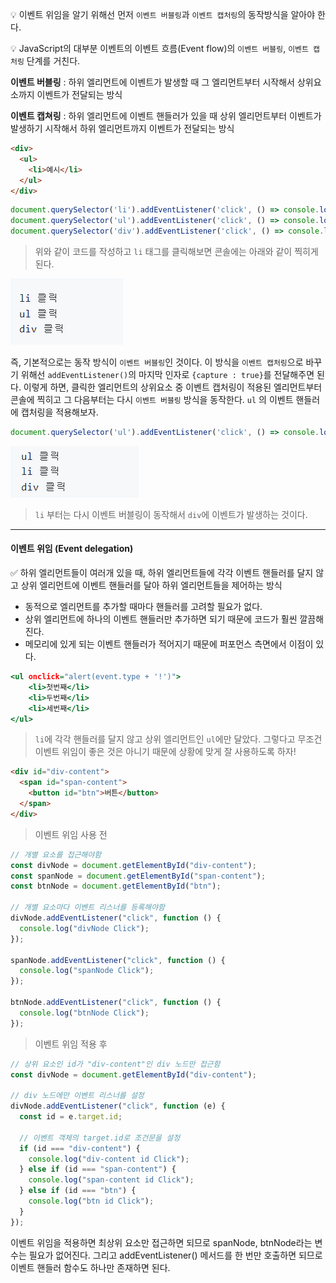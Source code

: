 💡 이벤트 위임을 알기 위해선 먼저 `이벤트 버블링`과 `이벤트 캡처링`의 동작방식을 알아야 한다.

💡 JavaScript의 대부분 이벤트의 이벤트 흐름(Event flow)의 `이벤트 버블링`, `이벤트 캡처링` 단계를 거친다.



**이벤트 버블링** : 하위 엘리먼트에 이벤트가 발생할 때 그 엘리먼트부터 시작해서 상위요소까지 이벤트가 전달되는 방식

**이벤트 캡쳐링** : 하위 엘리먼트에 이벤트 핸들러가 있을 때 상위 엘리먼트부터 이벤트가 발생하기 시작해서 하위 엘리먼트까지 이벤트가 전달되는 방식



```html
<div>
  <ul>
    <li>예시</li>
  </ul>
</div>
```

```javascript
document.querySelector('li').addEventListener('click', () => console.log('li 클릭'));
document.querySelector('ul').addEventListener('click', () => console.log('ul 클릭'));
document.querySelector('div').addEventListener('click', () => console.log('div 클릭'));
```

> 위와 같이 코드를 작성하고 `li` 태그를 클릭해보면 콘솔에는 아래와 같이 찍히게 된다.

![image-20230329180602714](./assets/image-20230329180602714.png)



즉, 기본적으로는 동작 방식이 `이벤트 버블링`인 것이다. 이 방식을 `이벤트 캡처링`으로 바꾸기 위해선 `addEventListener()`의 마지막 인자로 `{capture : true}`를 전달해주면 된다. 이렇게 하면, 클릭한 엘리먼트의 상위요소 중 이벤트 캡처링이 적용된 엘리먼트부터 콘솔에 찍히고 그 다음부터는 다시 `이벤트 버블링` 방식을 동작한다. `ul` 의 이벤트 핸들러에 캡처링을 적용해보자.



```javascript
document.querySelector('ul').addEventListener('click', () => console.log('ul 클릭'), { capture: true });
```

![image-20230329180847571](./assets/image-20230329180847571.png)

> `li` 부터는 다시 이벤트 버블링이 동작해서 `div`에 이벤트가 발생하는 것이다.



---



#### 이벤트 위임 (Event delegation)

✅ 하위 엘리먼트들이 여러개 있을 때, 하위 엘리먼트들에 각각 이벤트 핸들러를 달지 않고 상위 엘리먼트에 이벤트 핸들러를 달아 하위 엘리먼트들을 제어하는 방식

- 동적으로 엘리먼트를 추가할 때마다 핸들러를 고려할 필요가 없다.
- 상위 엘리먼트에 하나의 이벤트 핸들러만 추가하면 되기 때문에 코드가 훨씬 깔끔해진다.
- 메모리에 있게 되는 이벤트 핸들러가 적어지기 때문에 퍼포먼스 측면에서 이점이 있다.

```htm
<ul onclick="alert(event.type + '!')">
    <li>첫번째</li>
    <li>두번째</li>
    <li>세번째</li>
</ul>
```

> `li`에 각각 핸들러를 달지 않고 상위 엘리먼트인 `ul`에만 달았다. 그렇다고 무조건 이벤트 위임이 좋은 것은 아니기 때문에 상황에 맞게 잘 사용하도록 하자!



```html
<div id="div-content">
  <span id="span-content">
    <button id="btn">버튼</button>
  </span>
</div>
```

> 이벤트 위임 사용 전

```javascript
// 개별 요소를 접근해야함
const divNode = document.getElementById("div-content");
const spanNode = document.getElementById("span-content");
const btnNode = document.getElementById("btn");

// 개별 요소마다 이벤트 리스너를 등록해야함
divNode.addEventListener("click", function () {
  console.log("divNode Click");
});

spanNode.addEventListener("click", function () {
  console.log("spanNode Click");
});

btnNode.addEventListener("click", function () {
  console.log("btnNode Click");
});
```

> 이벤트 위임 적용 후

```javascript
// 상위 요소인 id가 "div-content"인 div 노드만 접근함
const divNode = document.getElementById("div-content");

// div 노드에만 이벤트 리스너를 설정
divNode.addEventListener("click", function (e) {
  const id = e.target.id;
  
  // 이벤트 객체의 target.id로 조건문을 설정
  if (id === "div-content") {
    console.log("div-content id Click");
  } else if (id === "span-content") {
    console.log("span-content id Click");
  } else if (id === "btn") {
    console.log("btn id Click");
  }
});
```

이벤트 위임을 적용하면 최상위 요소만 접근하면 되므로 spanNode, btnNode라는 변수는 필요가 없어진다. 그리고 addEventListener() 메서드를 한 번만 호출하면 되므로 이벤트 핸들러 함수도 하나만 존재하면 된다.

